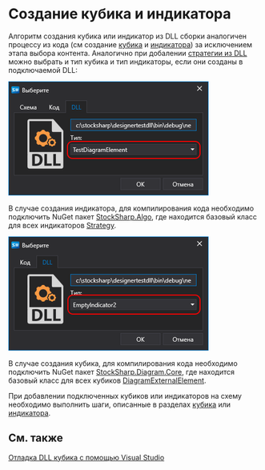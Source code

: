 # Создание кубика и индикатора

Алгоритм создания кубика или индикатор из DLL сборки аналогичен процессу из кода (см создание [кубика](Designer_Combine_Source_code_and_standard_elements.md) и [индикатора](Designer_Creating_indicator_from_source_code.md)) за исключением этапа выбора контента. Аналогично при добалении [стратегии из DLL](Designer_Creating_strategy_from_dll.md) можно выбрать и тип кубика и тип индикаторы, если они созданы в подключаемой DLL:

![Designer_Import_Element_00](../images/Designer_Import_Element_00.png)

В случае создания индикатора, для компилирования кода необходимо подключить NuGet пакет [StockSharp.Algo](https://www.nuget.org/packages/stocksharp.algo), где находится базовый класс для всех индикаторов [Strategy](xref:StockSharp.Algo.Indicators.BaseIndicator).

![Designer_Import_Indicator_00](../images/Designer_Import_Indicator_00.png)

В случае создания кубика, для компилирования кода необходимо подключить NuGet пакет [StockSharp.Diagram.Core](https://www.nuget.org/packages/stockSharp.diagram.core), где находится базовый класс для всех кубиков [DiagramExternalElement](xref:StockSharp.Diagram.DiagramExternalElement).

При добавлении подключенных кубиков или индикаторов на схему необходимо выполнить шаги, описанные в разделах [кубика](Designer_Combine_Source_code_and_standard_elements.md) или [индикатора](Designer_Creating_indicator_from_source_code.md).

## См. также

[Отладка DLL кубика с помощью Visual Studio](Designer_Debugging_DLL_using_Visual_Studio.md)
